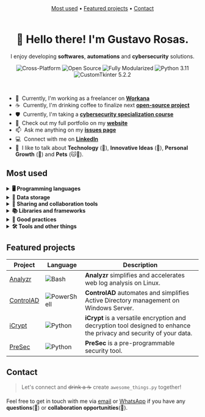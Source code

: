 <div align="center">
    <a href="#most-used">Most used</a> • 
    <a href="#featured-projects">Featured projects</a> • 
    <a href="#contact">Contact</a>
</div>
<br>
  <h1 align="center">👋 Hello there! I'm Gustavo Rosas.</h1>
  <p align="center">I enjoy developing <b>softwares</b>, <b>automations</b> and <b>cybersecurity</b> solutions.</p>
  
  <!-- Badges -->
  <p align="center">
    <img src="https://img.shields.io/badge/Cross-Platform-orange" alt="Cross-Platform">
    <img src="https://img.shields.io/badge/Open-Source-blue" alt="Open Source">
    <img src="https://img.shields.io/badge/Fully-Modularized-yellow" alt="Fully Modularized">
    <img src="https://img.shields.io/badge/Python-3.11-green" alt="Python 3.11">
    <img src="https://img.shields.io/badge/CustomTkinter-5.2.2-purple" alt="CustomTkinter 5.2.2">
  </p>

<br>

- :office: &nbsp;Currently, I'm working as a freelancer on **<a href="https://www.workana.com/freelancer/78cf241ce52e9e5d1dce63fc5642b0e5">Workana</a>**
- :coffee: &nbsp;Currently, I'm drinking coffee to finalize next **<a href="https://github.com/GustavoRosasDev?tab=repositories">open-source project</a>**
- :shield: &nbsp;Currently, I'm taking a **<a href="https://hackersdobem.org.br/">cybersecurity specialization course</a>**
- :book: &nbsp;Check out my full portfolio on my **<a href="https://gustavorosaspro.wixsite.com/meu-portfolio">website</a>**
- :mailbox: &nbsp;Ask me anything on my **<a href="https://github.com/GustavoRosasDev/GustavoRosasDev/issues">issues page</a>**
- :computer: &nbsp;Connect with me on **<a href="https://www.linkedin.com/in/gustavorosas-/">LinkedIn</a>**
- :speech_balloon: &nbsp;I like to talk about **Technology** (🤖), **Innovative Ideas** (🧠), **Personal Growth** (🚀) and **Pets** (🐱🐶).

## Most used
<!-- Programming languages -->
<details>
  <summary><strong>🖥️ Programming languages</strong></summary>

<!-- Languages -->
| Languages | Level |
| - | - |
| ![Python](https://img.shields.io/badge/Python-%233776AB?style=for-the-badge&logo=python&logoColor=FFD43B) | Advanced |
| ![C#](https://img.shields.io/badge/C%23-%23239120?style=for-the-badge&logo=csharp&logoColor=61DAFB) ![JavaScript](https://img.shields.io/badge/JavaScript-%23F7DF1E?style=for-the-badge&logo=javascript&logoColor=323330) | Intermediate |
| ![React](https://img.shields.io/badge/React-%2361DAFB?style=for-the-badge&logo=react&logoColor=white) ![Flutter](https://img.shields.io/badge/Flutter-%2302569B?style=for-the-badge&logo=flutter&logoColor=white) ![PHP](https://img.shields.io/badge/PHP-%23777BB4?style=for-the-badge&logo=php&logoColor=white) | Basic |

<br>
<br>

<!-- Markup languages -->
| Markup languages | Level |
| - | - |
| ![Markdown](https://img.shields.io/badge/Markdown-%23000000?style=for-the-badge&logo=markdown&logoColor=white) | Advanced |
| ![HTML](https://img.shields.io/badge/HTML-%23E34F26?style=for-the-badge&logo=html5&logoColor=FFD43B) | Intermediate |

<!-- Stylesheet -->
| Stylesheet | Level |
| - | - |
| ![CSS](https://img.shields.io/badge/CSS-%231572B6?style=for-the-badge&logo=css3&logoColor=FFD43B) | Intermediate |

<!-- Frontend toolkits -->
| Frontend toolkits | Level |
| - | - |
| ![Bootstrap](https://img.shields.io/badge/Bootstrap-%23563D7C?style=for-the-badge&logo=bootstrap&logoColor=white) | Intermediate |

<br>
<br>

<!-- Shell scripting -->
| Shell scripting | Level |
| - | - |
| ![Bash](https://img.shields.io/badge/Bash-%234EAA25?style=for-the-badge&logo=gnu-bash&logoColor=white) | Basic |
| ![Shell](https://img.shields.io/badge/Shell-%23768F91?style=for-the-badge&logo=gnu-bash&logoColor=white) | Intermediate |

</details>

<!-- Data storage -->
<details>
  <summary><strong>💾 Data storage</strong></summary>

<!-- Relational Databases (SQL) -->
| Relational databases | Level |
| - | - |
| ![PostgreSQL](https://img.shields.io/badge/PostgreSQL-%23336791?style=for-the-badge&logo=postgresql&logoColor=white) | Basic |
| ![SQL](https://img.shields.io/badge/SQL-%23074091?style=for-the-badge&logo=sql&logoColor=white) ![MySQL](https://img.shields.io/badge/MySQL-%2300758F?style=for-the-badge&logo=mysql&logoColor=white) | Intermediate |

<!-- Non-Relational Databases (NoSQL) -->
| Non-Relational databases | Level |
| - | - |
|  ![Firebase](https://img.shields.io/badge/Firebase-%23FFCA28?style=for-the-badge&logo=firebase&logoColor=black) | Intermediate |

<br>
<br>

<!-- Structured Data Notation -->
| Structured data notation | Level |
| - | - |
|  ![JSON](https://img.shields.io/badge/JSON-%23000000?style=for-the-badge&logo=json&logoColor=FFD43B) | Advanced |

</details>

<!-- Sharing and Collaboration Tools -->
<details>
  <summary><strong>🤝 Sharing and collaboration tools</strong></summary>

<!-- Deploy -->
| Deploy | Level |
| - | - |
| ![Render](https://img.shields.io/badge/Render-%23563D7C?style=for-the-badge&logo=render&logoColor=white) | Intermediate |

<br>
<br>

<!-- Version control -->
| Version control | Level |
| - | - |
| ![Git](https://img.shields.io/badge/Git-%23F05032?style=for-the-badge&logo=git&logoColor=white) ![GitHub](https://img.shields.io/badge/GitHub-%23181717?style=for-the-badge&logo=github&logoColor=white) | Intermediate |

</details>

<!-- Libraries and frameworks -->
<details>
  <summary><strong>📚 Libraries and frameworks</strong></summary>

| Area | Libraries and Frameworks | Description |
| - | - | - |
| Graphic User Interface Development | ![CustomTkinter](https://img.shields.io/badge/CustomTkinter-%239B4F96?style=for-the-badge&logo=python&logoColor=FF5733) ![PySimpleGUI](https://img.shields.io/badge/PySimpleGUI-%236DB33F?style=for-the-badge&logo=python&logoColor=FFD43B) | Advanced GUIs. |
| API | ![Google APIS](https://img.shields.io/badge/google%20APIs-%232669B5?style=for-the-badge&logo=google&logoColor=FFD43B) ![RESTful](https://img.shields.io/badge/RESTful-%232669B5?style=for-the-badge&logo=restful&logoColor=FF5733) ![NLP](https://img.shields.io/badge/NLP-%232669B5?style=for-the-badge&logo=nlp&logoColor=FF5733) | Connection and utilization of external API services and data in applications, including ChatGPT (NLP). |
| Unit Testing | ![unittest](https://img.shields.io/badge/UnitTest-%23000000?style=for-the-badge&logo=python&logoColor=FFD43B) ![pytest](https://img.shields.io/badge/PyTest-%23000000?style=for-the-badge&logo=python&logoColor=FFD43B) | Software quality assurance through automated unit testing. |
| Object-Oriented Programming and Regular Expressions | ![POO](https://img.shields.io/badge/poo-%233776AB?style=for-the-badge&logo=python&logoColor=FFD43B) ![Regex](https://img.shields.io/badge/regex-%233776AB?style=for-the-badge&logo=python&logoColor=FFD43B) | Object-oriented programming (OOP) to create efficient and reusable software structures. Utilization of Regular Expressions (regex) to search for and manipulate patterns in text. |
| Web Automation | ![Playwright](https://img.shields.io/badge/Playwright-%23000000?style=for-the-badge&logo=playwright&logoColor=FF5733) | Automation of web tasks, such as testing and automated form filling. |
| Web Scraping | ![BeautifulSoup](https://img.shields.io/badge/BeautifulSoup-%234285D6?style=for-the-badge&logo=python&logoColor=FFD43B) ![Requests](https://img.shields.io/badge/Requests-%23000000?style=for-the-badge&logo=python&logoColor=FF5733) ![Cfscrape](https://img.shields.io/badge/Cfscrape-%23000000?style=for-the-badge&logo=python&logoColor=FF5733) | Data collection from the web through HTML parsing and HTTP requests. |
| Application to Executable Conversion | ![AutoPyToExe](https://img.shields.io/badge/AutoPyToExe-%23000000?style=for-the-badge&logo=python&logoColor=FF5733) | Packaging of Python applications into standalone executables for easy distribution without the need to have Python installed. |

</details>

<!-- Good Practices -->
<details>
  <summary><strong>📝 Good practices</strong></summary>

| Good Practices | Description |
| - | - |
| ![Clean Code](https://img.shields.io/badge/Clean%20Code-%23269f26?style=for-the-badge) ![PEP 8](https://img.shields.io/badge/PEP%208-%233776AB?style=for-the-badge) ![PEP 20](https://img.shields.io/badge/PEP%2020-%23FF5733?style=for-the-badge) ![Pythonic](https://img.shields.io/badge/Pythonic-%23FFD700?style=for-the-badge) ![Docstrings](https://img.shields.io/badge/Docstrings-%2361DAFB?style=for-the-badge) ![Modularization](https://img.shields.io/badge/Modularization-%23808080?style=for-the-badge) ![SOC](https://img.shields.io/badge/SOC-%23FF5733?style=for-the-badge) | Code that is easy to read, adherence to the "PEP 8" style guide for Python, inclusion of "Docstrings" for code documentation, "Modularization" to divide code into reusable modules, and the "SOC" (Separation of Concerns) principle to maintain proper separation of concerns in software development. These practices aim to ensure the quality, readability, and maintainability of the source code. |

</details>

<!-- Tools and other things -->
<details>
  <summary><strong>🛠️ Tools and other things</strong></summary>

| Area | Tools | Level |
| - | - | - |
| Other Skills  | ![Unity](https://img.shields.io/badge/Unity-%23FF4088?style=for-the-badge&logo=unity&logoColor=white) ![Figma](https://img.shields.io/badge/Figma-%23FF4088?style=for-the-badge&logo=figma&logoColor=white) | Basic experience in 2D and 3D game development using Unity. Prototyping with Figma. |

</details>

## Featured projects
| Project | Language | Description |
| ------- | --------- | --------- |
| [Analyzr](https://github.com/GustavoRosasDev/Analyzr) |  ![Bash](https://img.shields.io/badge/Bash-%234EAA25?style=for-the-badge&logo=gnu-bash&logoColor=white) | <b>Analyzr</b> simplifies and accelerates web log analysis on Linux. |
| [ControlAD](https://github.com/GustavoRosasDev/ControlAD) |  ![PowerShell](https://img.shields.io/badge/PowerShell-%235391FE?style=for-the-badge&logo=powershell&logoColor=white) | <b>ControlAD</b> automates and simplifies Active Directory management on Windows Server. |
| [iCrypt](https://github.com/GustavoRosasDev/iCrypt) |  ![Python](https://img.shields.io/badge/Python-%233776AB?style=for-the-badge&logo=python&logoColor=FFD43B) | <b>iCrypt</b> is a versatile encryption and decryption tool designed to enhance the privacy and security of your data. |
| [PreSec](https://github.com/GustavoRosasDev/presec) |  ![Python](https://img.shields.io/badge/Python-%233776AB?style=for-the-badge&logo=python&logoColor=FFD43B) | <b>PreSec</b> is a pre-programmable security tool. |

## Contact
> Let's connect and ~~drink a ☕~~ create `awesome_things.py` together!

Feel free to get in touch with me via [email](mailto:python.dev.br@gmail.com) or [WhatsApp](https://api.whatsapp.com/send?phone=11966593807) if you have any <b>questions</b>(🤔) or <b>collaboration opportunities</b>(🤝).
